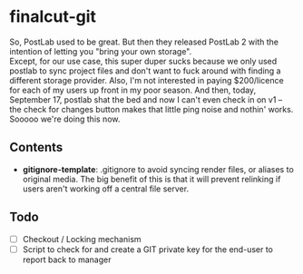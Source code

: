 # finalcut-git
So, PostLab used to be great.  But then they released PostLab 2 with the intention of letting you "bring your own storage".  
Except, for our use case, this super duper sucks because we only used postlab to sync project files and don't want to fuck around with finding a different storage provider.  Also, I'm not interested in paying $200/licence for each of my users up front in my poor season.
And then, today, September 17, postlab shat the bed and now I can't even check in on v1 – the check for changes button makes that little ping noise and nothin' works.  Sooooo we're doing this now.  

## Contents
- **gitignore-template**: .gitignore to avoid syncing render files, or aliases to original media.  The big benefit of this is that it will prevent relinking if users aren't working off a central file server.

## Todo
- [ ] Checkout / Locking mechanism
- [ ] Script to check for and create a GIT private key for the end-user to report back to manager